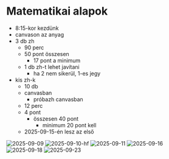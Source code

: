 # Matematikai alapok

- 8:15-kor kezdünk
- canvason az anyag
- 3 db zh
    - 90 perc
    - 50 pont összesen
        - 17 pont a minimum
    - 1 db zh-t lehet javítani
        - ha 2 nem sikerül, 1-es jegy
- kis zh-k
    - 10 db
    - canvasban
        - próbazh canvasban
    - 12 perc
    - 4 pont
        - összesen 40 pont
            - minimum 20 pont kell
    - 2025-09-15-én lesz az első

![2025-09-09](2025-09-09.svg)
![2025-09-10-hf](2025-09-10-hf.svg)
![2025-09-11](2025-09-11.svg)
![2025-09-16](2025-09-16.svg)
![2025-09-18](2025-09-18.svg)
![2025-09-23](2025-09-23.svg)
